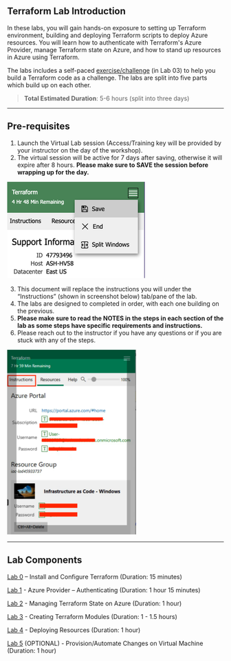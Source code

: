 ## Terraform Lab Introduction

In these labs, you will gain hands-on exposure to setting up Terraform environment, building and deploying Terraform scripts to deploy Azure resources. You will learn how to authenticate with Terraform's Azure Provider, manage Terraform state on Azure, and how to stand up resources in Azure using Terraform.

The labs includes a self-paced [exercise/challenge](https://github.com/sekar3s/Terraform-Lab/blob/main/Lab/Lab%2003%20-%20Creating%20Terraform%20Modules.md) (in Lab 03) to help you build a Terraform code as a challenge. The labs are split into five parts which build up on each other. 

> **Total Estimated Duration**: 5-6 hours (split into three days)

---

## Pre-requisites

1. Launch the Virtual Lab session (Access/Training key will be provided by your instructor on the day of the workshop).
2. The virtual session will be active for 7 days after saving, otherwise it will expire after 8 hours. **Please make sure to SAVE the session before wrapping up for the day.**

![](images/savelab.png)

3. This document will replace the instructions you will under the “Instructions” (shown in screenshot below) tab/pane of the lab.
4. The labs are designed to completed in order, with each one building on the previous.
5. **Please make sure to read the NOTES in the steps in each section of the lab as some steps have specific requirements and instructions.**
6. Please reach out to the instructor if you have any questions or if you are stuck with any of the steps.

<img src="images/be04a9414465ed5d7d1be43d60374058.png" alt="drawing" width="300"/>

---

## Lab Components

[Lab 0](https://github.com/sekar3s/Terraform-Lab/blob/main/Lab/Lab%200%20-%20Install%20and%20Configure%20Terraform.md) – Install and Configure Terraform (Duration: 15 minutes)

[Lab 1](https://github.com/sekar3s/Terraform-Lab/blob/main/Lab/Lab%2001%20-%20Azure%20Provider%20-%20Authenticating.md) - Azure Provider – Authenticating (Duration: 1 hour 15 minutes)

[Lab 2](https://github.com/sekar3s/Terraform-Lab/blob/main/Lab/Lab%2002%20-%20Managing%20Terraform%20State%20on%20Azure.md) - Managing Terraform State on Azure (Duration: 1 hour)

[Lab 3](https://github.com/sekar3s/Terraform-Lab/blob/main/Lab/Lab%2003%20-%20Creating%20Terraform%20Modules.md) - Creating Terraform Modules (Duration: 1 - 1.5 hours)

[Lab 4](https://github.com/sekar3s/Terraform-Lab/blob/main/Lab/Lab%2004%20-%20Deploying%20Resources.md) - Deploying Resources (Duration: 1 hour)

[Lab 5](https://github.com/sekar3s/Terraform-Lab/blob/main/Lab/Lab%2005%20(OPTIONAL)%20-%20Provision%3AAutomate%20Changes.md) (OPTIONAL) - Provision/Automate Changes on Virtual Machine (Duration: 1 hour)
